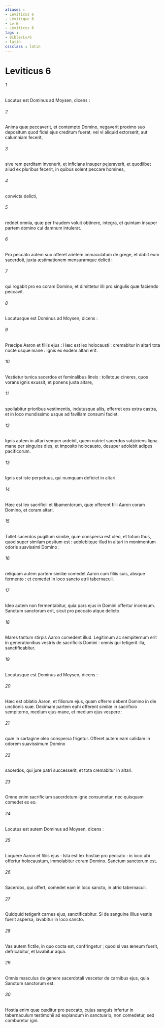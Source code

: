 ```yaml
---
aliases : 
- Leviticus 6
- Lévitique 6
- Lv 6
- Leviticus 6
tags : 
- Bible/Lv/6
- latin
cssclass : latin
---
```


# Leviticus 6

###### 1
Locutus est Dominus ad Moysen, dicens :
###### 2
Anima quæ peccaverit, et contempto Domino, negaverit proximo suo depositum quod fidei ejus creditum fuerat, vel vi aliquid extorserit, aut calumniam fecerit,
###### 3
sive rem perditam invenerit, et inficians insuper pejeraverit, et quodlibet aliud ex pluribus fecerit, in quibus solent peccare homines,
###### 4
convicta delicti,
###### 5
reddet omnia, quæ per fraudem voluit obtinere, integra, et quintam insuper partem domino cui damnum intulerat.
###### 6
Pro peccato autem suo offeret arietem immaculatum de grege, et dabit eum sacerdoti, juxta æstimationem mensuramque delicti :
###### 7
qui rogabit pro eo coram Domino, et dimittetur illi pro singulis quæ faciendo peccavit.
###### 8
Locutusque est Dominus ad Moysen, dicens :
###### 9
Præcipe Aaron et filiis ejus : Hæc est lex holocausti : cremabitur in altari tota nocte usque mane : ignis ex eodem altari erit.
###### 10
Vestietur tunica sacerdos et feminalibus lineis : tolletque cineres, quos vorans ignis exussit, et ponens juxta altare,
###### 11
spoliabitur prioribus vestimentis, indutusque aliis, efferret eos extra castra, et in loco mundissimo usque ad favillam consumi faciet.
###### 12
Ignis autem in altari semper ardebit, quem nutriet sacerdos subjiciens ligna mane per singulos dies, et imposito holocausto, desuper adolebit adipes pacificorum.
###### 13
Ignis est iste perpetuus, qui numquam deficiet in altari.
###### 14
Hæc est lex sacrificii et libamentorum, quæ offerent filii Aaron coram Domino, et coram altari.
###### 15
Tollet sacerdos pugillum similæ, quæ conspersa est oleo, et totum thus, quod super similam positum est : adolebitque illud in altari in monimentum odoris suavissimi Domino :
###### 16
reliquam autem partem similæ comedet Aaron cum filiis suis, absque fermento : et comedet in loco sancto atrii tabernaculi.
###### 17
Ideo autem non fermentabitur, quia pars ejus in Domini offertur incensum. Sanctum sanctorum erit, sicut pro peccato atque delicto.
###### 18
Mares tantum stirpis Aaron comedent illud. Legitimum ac sempiternum erit in generationibus vestris de sacrificiis Domini : omnis qui tetigerit illa, sanctificabitur.
###### 19
Locutusque est Dominus ad Moysen, dicens :
###### 20
Hæc est oblatio Aaron, et filiorum ejus, quam offerre debent Domino in die unctionis suæ. Decimam partem ephi offerent similæ in sacrificio sempiterno, medium ejus mane, et medium ejus vespere :
###### 21
quæ in sartagine oleo conspersa frigetur. Offeret autem eam calidam in odorem suavissimum Domino
###### 22
sacerdos, qui jure patri successerit, et tota cremabitur in altari.
###### 23
Omne enim sacrificium sacerdotum igne consumetur, nec quisquam comedet ex eo.
###### 24
Locutus est autem Dominus ad Moysen, dicens :
###### 25
Loquere Aaron et filiis ejus : Ista est lex hostiæ pro peccato : in loco ubi offertur holocaustum, immolabitur coram Domino. Sanctum sanctorum est.
###### 26
Sacerdos, qui offert, comedet eam in loco sancto, in atrio tabernaculi.
###### 27
Quidquid tetigerit carnes ejus, sanctificabitur. Si de sanguine illius vestis fuerit aspersa, lavabitur in loco sancto.
###### 28
Vas autem fictile, in quo cocta est, confringetur ; quod si vas æneum fuerit, defricabitur, et lavabitur aqua.
###### 29
Omnis masculus de genere sacerdotali vescetur de carnibus ejus, quia Sanctum sanctorum est.
###### 30
Hostia enim quæ cæditur pro peccato, cujus sanguis infertur in tabernaculum testimonii ad expiandum in sanctuario, non comedetur, sed comburetur igni.
